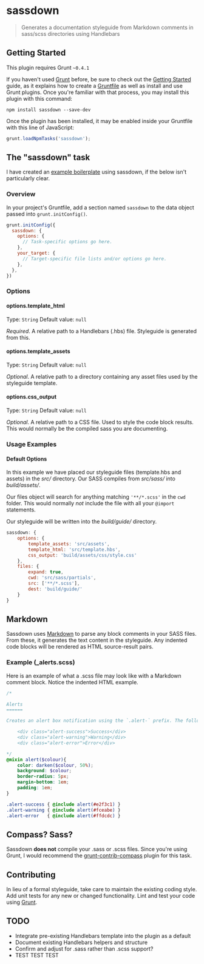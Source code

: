# sassdown

> Generates a documentation styleguide from Markdown comments in sass/scss directories using Handlebars

## Getting Started
This plugin requires Grunt `~0.4.1`

If you haven't used [Grunt](http://gruntjs.com/) before, be sure to check out the [Getting Started](http://gruntjs.com/getting-started) guide, as it explains how to create a [Gruntfile](http://gruntjs.com/sample-gruntfile) as well as install and use Grunt plugins. Once you're familiar with that process, you may install this plugin with this command:

```shell
npm install sassdown --save-dev
```

Once the plugin has been installed, it may be enabled inside your Gruntfile with this line of JavaScript:

```js
grunt.loadNpmTasks('sassdown');
```

## The "sassdown" task

I have created an [example boilerplate](https://github.com/nopr/grunt-sass-boilerplate) using sassdown, if the below isn't particularly clear.

### Overview
In your project's Gruntfile, add a section named `sassdown` to the data object passed into `grunt.initConfig()`.

```js
grunt.initConfig({
  sassdown: {
    options: {
      // Task-specific options go here.
    },
    your_target: {
      // Target-specific file lists and/or options go here.
    },
  },
})
```

### Options

#### options.template_html
Type: `String`
Default value: `null`

*Required*. A relative path to a Handlebars (.hbs) file. Styleguide is generated from this.

#### options.template_assets
Type: `String`
Default value: `null`

*Optional*. A relative path to a directory containing any asset files used by the styleguide template.

#### options.css_output
Type: `String`
Default value: `null`

*Optional*. A relative path to a CSS file. Used to style the code block results. This would normally be the compiled sass you are documenting.

### Usage Examples

#### Default Options
In this example we have placed our styleguide files (template.hbs and assets) in the *src/* directory. Our SASS compiles from *src/sass/* into *build/assets/*.

Our files object will search for anything matching `'**/*.scss'` in the `cwd` folder. This would normally *not* include the file with all your `@import` statements.

Our styleguide will be written into the *build/guide/* directory.

```js
sassdown: {
    options: {
        template_assets: 'src/assets',
        template_html: 'src/template.hbs',
        css_output: 'build/assets/css/style.css'
    },
    files: {
        expand: true,
        cwd: 'src/sass/partials',
        src: ['**/*.scss'],
        dest: 'build/guide/'
    }
}
```

## Markdown

Sassdown uses [Markdown](https://github.com/evilstreak/markdown-js) to parse any block comments in your SASS files. From these, it generates the text content in the styleguide. Any indented code blocks will be rendered as HTML source-result pairs.

### Example (_alerts.scss)

Here is an example of what a .scss file may look like with a Markdown comment block. Notice the indented HTML example.

```scss
/*

Alerts
======

Creates an alert box notification using the `.alert-` prefix. The following options are available:

    <div class="alert-success">Success</div> 
    <div class="alert-warning">Warning</div> 
    <div class="alert-error">Error</div>

*/
@mixin alert($colour){
    color: darken($colour, 50%);
    background: $colour;
    border-radius: 5px;
    margin-bottom: 1em;
    padding: 1em;
}

.alert-success { @include alert(#e2f3c1) }
.alert-warning { @include alert(#fceabe) }
.alert-error   { @include alert(#ffdcdc) }
```

## Compass? Sass?
Sassdown **does not** compile your .sass or .scss files. Since you're using Grunt, I would recommend the [grunt-contrib-compass](https://github.com/gruntjs/grunt-contrib-compass) plugin for this task.

## Contributing
In lieu of a formal styleguide, take care to maintain the existing coding style. Add unit tests for any new or changed functionality. Lint and test your code using [Grunt](http://gruntjs.com/).

## TODO

- Integrate pre-existing Handlebars template into the plugin as a default
- Document existing Handlebars helpers and structure
- Confirm and adjust for .sass rather than .scss support?
- TEST TEST TEST
